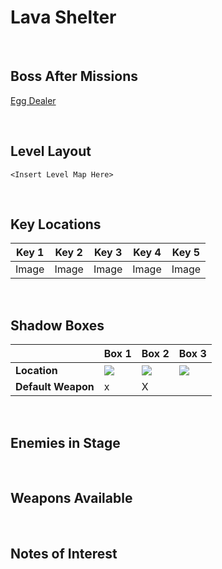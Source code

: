 # Lava Shelter

<br />

## Boss After Missions
[Egg Dealer](../../Bosses/EggDealer)

<br />

## Level Layout
```
<Insert Level Map Here>
```

<br />

## Key Locations
|Key 1|Key 2|Key 3|Key 4|Key 5|
|--|--|--|--|--|
|Image|Image|Image|Image|Image|

<br />

## Shadow Boxes
| | Box 1|Box 2|Box 3|
|-|-|-|-|
|__Location__|[ ![](../../img/ShadowBoxes/LavaShelterShadowBox1.png) ](../../img/ShadowBoxes/LavaShelterShadowBox1.png)|[ ![](../../img/ShadowBoxes/LavaShelterShadowBox2.png) ](../../img/ShadowBoxes/LavaShelterShadowBox2.png)|[ ![](../../img/ShadowBoxes/LavaShelterShadowBox3.png) ](../../img/ShadowBoxes/LavaShelterShadowBox3.png)|
|__Default Weapon__|x|X

<br />

## Enemies in Stage

<br />

## Weapons Available

<br />

## Notes of Interest

<br />
